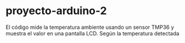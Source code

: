 # proyecto-arduino-2
El código mide la temperatura ambiente usando un sensor TMP36 y muestra el valor en una pantalla LCD. Según la temperatura detectada
